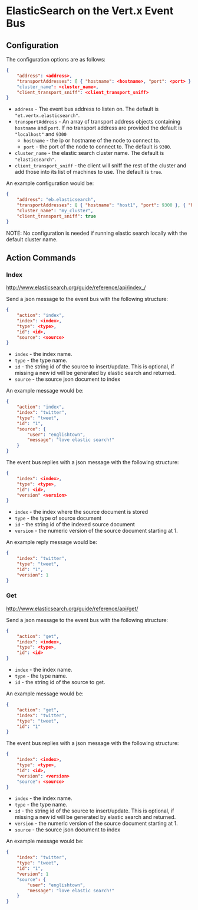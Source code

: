# ElasticSearch on the Vert.x Event Bus


## Configuration

The configuration options are as follows:

```json
{
    "address": <address>,
    "transportAddresses": [ { "hostname": <hostname>, "port": <port> } ]
    "cluster_name": <cluster_name>,
    "client_transport_sniff": <client_transport_sniff>
}
```

* `address` - The event bus address to listen on.  The default is `"et.vertx.elasticsearch"`.
* `transportAddress` - An array of transport address objects containing `hostname` and `port`.  If no transport address are provided the default is `"localhost"` and `9300`
    * `hostname` - the ip or hostname of the node to connect to.
    * `port` - the port of the node to connect to.  The default is `9300`.
* `cluster_name` - the elastic search cluster name.  The default is `"elasticsearch"`.
* `client_transport_sniff` - the client will sniff the rest of the cluster and add those into its list of machines to use.  The default is `true`.

An example configuration would be:

```json
{
    "address": "eb.elasticsearch",
    "transportAddresses": [ { "hostname": "host1", "port": 9300 }, { "hostname": "host2", "port": 9301 } ],
    "cluster_name": "my_cluster",
    "client_transport_sniff": true
}
```

NOTE: No configuration is needed if running elastic search locally with the default cluster name.



## Action Commands

### Index

http://www.elasticsearch.org/guide/reference/api/index_/

Send a json message to the event bus with the following structure:

```json
{
    "action": "index",
    "index": <index>,
    "type": <type>,
    "id": <id>,
    "source": <source>
}
```

* `index` - the index name.
* `type` - the type name.
* `id` - the string id of the source to insert/update.  This is optional, if missing a new id will be generated by elastic search and returned.
* `source` - the source json document to index

An example message would be:

```json
{
    "action": "index",
    "index": "twitter",
    "type": "tweet",
    "id": "1",
    "source": {
        "user": "englishtown",
        "message": "love elastic search!"
    }
}
```

The event bus replies with a json message with the following structure:

```json
{
    "index": <index>,
    "type": <type>,
    "id": <id>,
    "version" <version>
}
```

* `index` - the index where the source document is stored
* `type` - the type of source document
* `id` - the string id of the indexed source document
* `version` - the numeric version of the source document starting at 1.

An example reply message would be:

```json
{
    "index": "twitter",
    "type": "tweet",
    "id": "1",
    "version": 1
}
```


### Get

http://www.elasticsearch.org/guide/reference/api/get/

Send a json message to the event bus with the following structure:

```json
{
    "action": "get",
    "index": <index>,
    "type": <type>,
    "id": <id>
}
```

* `index` - the index name.
* `type` - the type name.
* `id` - the string id of the source to get.

An example message would be:

```json
{
    "action": "get",
    "index": "twitter",
    "type": "tweet",
    "id": "1"
}
```

The event bus replies with a json message with the following structure:

```json
{
    "index": <index>,
    "type": <type>,
    "id": <id>,
    "version": <version>
    "source": <source>
}
```

* `index` - the index name.
* `type` - the type name.
* `id` - the string id of the source to insert/update.  This is optional, if missing a new id will be generated by elastic search and returned.
* `version` - the numeric version of the source document starting at 1.
* `source` - the source json document to index

An example message would be:

```json
{
    "index": "twitter",
    "type": "tweet",
    "id": "1",
    "version": 1
    "source": {
        "user": "englishtown",
        "message": "love elastic search!"
    }
}
```
